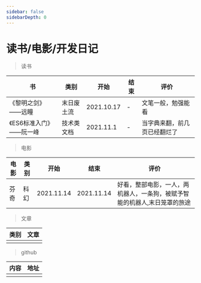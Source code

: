 ```yaml
---
sidebar: false
sidebarDepth: 0
---
```

# 读书/电影/开发日记

> 读书

| 书                         | 类别       | 开始       | 结束 | 评价                             |
| -------------------------- | ---------- | ---------- | ---- | -------------------------------- |
| 《黎明之剑》       ——远瞳  | 末日废土流 | 2021.10.17 | -    | 文笔一般，勉强能看               |
| 《ES6标准入门》   ——阮一峰 | 技术类文档 | 2021.11.1  | -    | 当字典来翻，前几页已经翻烂了 |

<!--*看网络小说是小时候培养出来的“恶习”，明知道这些小说没啥营养，但就是忍不了要去看*-->

> 电影

| 电影 | 类别 | 开始       | 结束       | 评价                                                         |
| ---- | ---- | ---------- | ---------- | ------------------------------------------------------------ |
| 芬奇 | 科幻 | 2021.11.14 | 2021.11.14 | 好看，整部电影，一人，两机器人，一条狗，<!---*人很聪明,最后死了，*-->被赋予智能的机器人,末日笼罩的旅途 |

> 文章

| 类别 | 文章 |
| ---- | ---- |
|      |      |

> github

| 内容 | 地址 |
| ---- | ---- |
|      |      |


